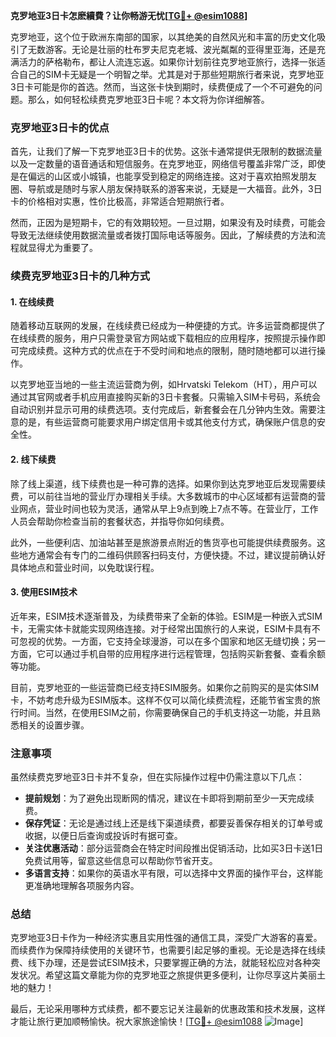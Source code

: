 **克罗地亚3日卡怎麽續費？让你畅游无忧[[TG💪+ @esim1088](https://t.me/s/esim1088)]**

克罗地亚，这个位于欧洲东南部的国家，以其绝美的自然风光和丰富的历史文化吸引了无数游客。无论是壮丽的杜布罗夫尼克老城、波光粼粼的亚得里亚海，还是充满活力的萨格勒布，都让人流连忘返。如果你计划前往克罗地亚旅行，选择一张适合自己的SIM卡无疑是一个明智之举。尤其是对于那些短期旅行者来说，克罗地亚3日卡可能是你的首选。然而，当这张卡快到期时，续费便成了一个不可避免的问题。那么，如何轻松续费克罗地亚3日卡呢？本文将为你详细解答。

### 克罗地亚3日卡的优点

首先，让我们了解一下克罗地亚3日卡的优势。这张卡通常提供无限制的数据流量以及一定数量的语音通话和短信服务。在克罗地亚，网络信号覆盖非常广泛，即使是在偏远的山区或小城镇，也能享受到稳定的网络连接。这对于喜欢拍照发朋友圈、导航或是随时与家人朋友保持联系的游客来说，无疑是一大福音。此外，3日卡的价格相对实惠，性价比极高，非常适合短期旅行者。

然而，正因为是短期卡，它的有效期较短。一旦过期，如果没有及时续费，可能会导致无法继续使用数据流量或者拨打国际电话等服务。因此，了解续费的方法和流程就显得尤为重要了。

### 续费克罗地亚3日卡的几种方式

#### 1. 在线续费

随着移动互联网的发展，在线续费已经成为一种便捷的方式。许多运营商都提供了在线续费的服务，用户只需登录官方网站或下载相应的应用程序，按照提示操作即可完成续费。这种方式的优点在于不受时间和地点的限制，随时随地都可以进行操作。

以克罗地亚当地的一些主流运营商为例，如Hrvatski Telekom（HT），用户可以通过其官网或者手机应用直接购买新的3日卡套餐。只需输入SIM卡号码，系统会自动识别并显示可用的续费选项。支付完成后，新套餐会在几分钟内生效。需要注意的是，有些运营商可能要求用户绑定信用卡或其他支付方式，确保账户信息的安全性。

#### 2. 线下续费

除了线上渠道，线下续费也是一种可靠的选择。如果你到达克罗地亚后发现需要续费，可以前往当地的营业厅办理相关手续。大多数城市的中心区域都有运营商的营业网点，营业时间也较为灵活，通常从早上9点到晚上7点不等。在营业厅，工作人员会帮助你检查当前的套餐状态，并指导你如何续费。

此外，一些便利店、加油站甚至是旅游景点附近的售货亭也可能提供续费服务。这些地方通常会有专门的二维码供顾客扫码支付，方便快捷。不过，建议提前确认好具体地点和营业时间，以免耽误行程。

#### 3. 使用ESIM技术

近年来，ESIM技术逐渐普及，为续费带来了全新的体验。ESIM是一种嵌入式SIM卡，无需实体卡就能实现网络连接。对于经常出国旅行的人来说，ESIM卡具有不可忽视的优势。一方面，它支持全球漫游，可以在多个国家和地区无缝切换；另一方面，它可以通过手机自带的应用程序进行远程管理，包括购买新套餐、查看余额等功能。

目前，克罗地亚的一些运营商已经支持ESIM服务。如果你之前购买的是实体SIM卡，不妨考虑升级为ESIM版本。这样不仅可以简化续费流程，还能节省宝贵的旅行时间。当然，在使用ESIM之前，你需要确保自己的手机支持这一功能，并且熟悉相关的设置步骤。

### 注意事项

虽然续费克罗地亚3日卡并不复杂，但在实际操作过程中仍需注意以下几点：

- **提前规划**：为了避免出现断网的情况，建议在卡即将到期前至少一天完成续费。
- **保存凭证**：无论是通过线上还是线下渠道续费，都要妥善保存相关的订单号或收据，以便日后查询或投诉时有据可查。
- **关注优惠活动**：部分运营商会在特定时间段推出促销活动，比如买3日卡送1日免费试用等，留意这些信息可以帮助你节省开支。
- **多语言支持**：如果你的英语水平有限，可以选择中文界面的操作平台，这样能更准确地理解各项服务内容。

### 总结

克罗地亚3日卡作为一种经济实惠且实用性强的通信工具，深受广大游客的喜爱。而续费作为保障持续使用的关键环节，也需要引起足够的重视。无论是选择在线续费、线下办理，还是尝试ESIM技术，只要掌握正确的方法，就能轻松应对各种突发状况。希望这篇文章能为你的克罗地亚之旅提供更多便利，让你尽享这片美丽土地的魅力！

最后，无论采用哪种方式续费，都不要忘记关注最新的优惠政策和技术发展，这样才能让旅行更加顺畅愉快。祝大家旅途愉快！[[TG💪+ @esim1088](https://t.me/s/esim1088) ![Image](https://i.postimg.cc/4NQfJmqS/Snipaste-2025-05-13-00-14-12.png)]